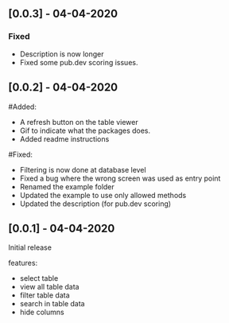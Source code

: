 ## [0.0.3] - 04-04-2020
### Fixed
- Description is now longer
- Fixed some pub.dev scoring issues.

## [0.0.2] - 04-04-2020
#Added:
- A refresh button on the table viewer
- Gif to indicate what the packages does.
- Added readme instructions

#Fixed: 
- Filtering is now done at database level
- Fixed a bug where the wrong screen was used as entry point
- Renamed the example folder
- Updated the example to use only allowed methods
- Updated the description (for pub.dev scoring)

## [0.0.1] - 04-04-2020 
Initial release

features:
- select table
- view all table data
- filter table data
- search in table data
- hide columns
